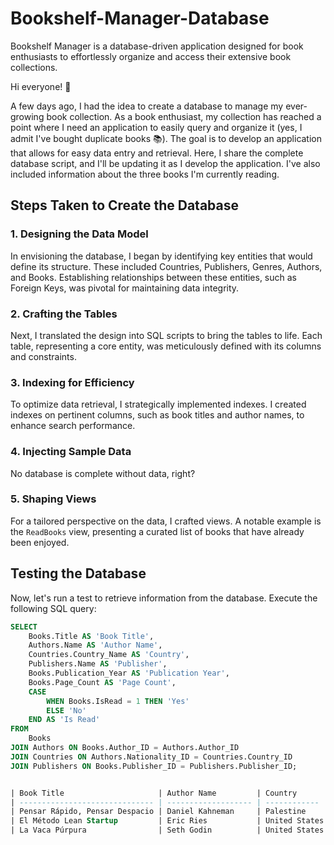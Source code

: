 # Bookshelf-Manager-Database
Bookshelf Manager is a database-driven application designed for book enthusiasts to effortlessly organize and access their extensive book collections.

Hi everyone! 👋

A few days ago, I had the idea to create a database to manage my ever-growing book collection. As a book enthusiast, my collection has reached a point where I need an application to easily query and organize it (yes, I admit I've bought duplicate books 📚). The goal is to develop an application that allows for easy data entry and retrieval. Here, I share the complete database script, and I'll be updating it as I develop the application. I've also included information about the three books I'm currently reading.


## Steps Taken to Create the Database

### 1. Designing the Data Model

In envisioning the database, I began by identifying key entities that would define its structure. These included Countries, Publishers, Genres, Authors, and Books. Establishing relationships between these entities, such as Foreign Keys, was pivotal for maintaining data integrity.

### 2. Crafting the Tables

Next, I translated the design into SQL scripts to bring the tables to life. Each table, representing a core entity, was meticulously defined with its columns and constraints.

### 3. Indexing for Efficiency

To optimize data retrieval, I strategically implemented indexes. I created indexes on pertinent columns, such as book titles and author names, to enhance search performance.

### 4. Injecting Sample Data

No database is complete without data, right?
### 5. Shaping Views

For a tailored perspective on the data, I crafted views. A notable example is the `ReadBooks` view, presenting a curated list of books that have already been enjoyed.

## Testing the Database

Now, let's run a test to retrieve information from the database. Execute the following SQL query:

```sql
SELECT
    Books.Title AS 'Book Title',
    Authors.Name AS 'Author Name',
    Countries.Country_Name AS 'Country',
    Publishers.Name AS 'Publisher',
    Books.Publication_Year AS 'Publication Year',
    Books.Page_Count AS 'Page Count',
    CASE
        WHEN Books.IsRead = 1 THEN 'Yes'
        ELSE 'No'
    END AS 'Is Read'
FROM
    Books
JOIN Authors ON Books.Author_ID = Authors.Author_ID
JOIN Countries ON Authors.Nationality_ID = Countries.Country_ID
JOIN Publishers ON Books.Publisher_ID = Publishers.Publisher_ID;


| Book Title                     | Author Name         | Country      | Publisher            | Publication Year  | Page Count | Is Read |
| ------------------------------ | ------------------- | ------------ | -------------------- | ----------------- | ---------- | ------- |
| Pensar Rápido, Pensar Despacio | Daniel Kahneman     | Palestine    | Penguin Random House | 2012              | 590        | No      |
| El Método Lean Startup         | Eric Ries           | United States| Editorial Deusto     | 2011              | 319        | No      |
| La Vaca Púrpura                | Seth Godin          | United States| Editorial Booket     | 2003              | 173        | No      |

